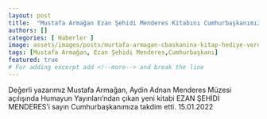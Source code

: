 ```yaml
---
layout: post
title:  "Mustafa Armağan Ezan Şehidi Menderes Kitabını Cumhurbaşkanımıza Takdim Etti"
authors: []
categories: [ Haberler ]
image: assets/images/posts/murtafa-armagan-cbaskanina-kitap-hediye-verdi.jpg
tags: [Mustafa Armağan, Ezan Şehidi Menderes,Cumhurbaşkanı]
featured: true
# For adding excerpt add <!--more--> and break the line
---
```

Değerli yazarımız Mustafa Armağan, Aydin Adnan Menderes Müzesi açılışında Humayun Yayınları’ndan çıkan yeni kitabi EZAN ŞEHİDİ MENDERES’i sayın Cumhurbaşkanımıza takdim etti. 15.01.2022
